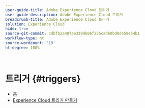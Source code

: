 ```yaml
---
user-guide-title: Adobe Experience Cloud 트리거
user-guide-description: Adobe Experience Cloud 트리거
breadcrumb-title: Adobe Experience Cloud 트리거
solution: Experience Cloud
hide: true
source-git-commit: cdbfb2a487ae3399b06f255cad60bd8de59e54b1
workflow-type: ht
source-wordcount: '19'
ht-degree: 100%

---
```


# 트리거 {#triggers}

* [홈](home.md)
* [Experience Cloud 트리거 만들기](create.md)

